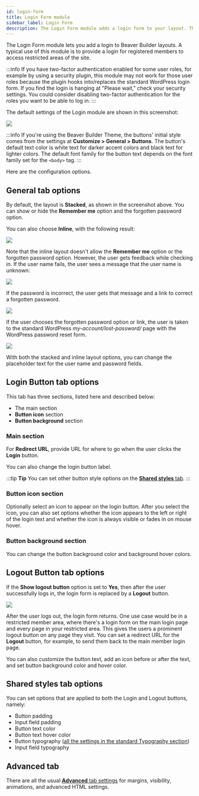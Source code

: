 ```yaml
---
id: login-form
title: Login Form module
sidebar_label: Login Form
description: The Login Form module adds a login form to your layout. This is useful to create restricted areas of the site, such as member-only pages.
---
```


The Login Form module lets you add a login to Beaver Builder layouts. A typical use of this module is to provide a login for registered members to access restricted areas of the site.

:::info
If you have two-factor authentication enabled for some user roles, for example by using a security plugin, this module may not work for those user roles because the plugin hooks into/replaces the standard WordPress login form. If you find the login is hanging at "Please wait," check your security settings. You could consider disabling two-factor authentication for the roles you want to be able to log in.
:::

The default settings of the Login module are shown in this screenshot:

![](/img/button-group-fef47f3d.png)

:::info
If you're using the Beaver Builder Theme, the buttons' initial style comes from the settings at **Customize > General > Buttons**. The button's default text color
is white text for darker accent colors and black text for lighter colors. The
default font family for the button text depends on the font family set for the
`<body>` tag.
:::

Here are the configuration options.

## General tab options

By default, the layout is **Stacked**, as shown in the screenshot above. You can show or hide the **Remember me** option and the forgotten password option.

You can also choose **Inline**, with the following result:

![](/img/login-form-3783f52d.png)

Note that the inline layout doesn't allow the **Remember me** option or the forgotten password option. However, the user gets feedback while checking in. If the user name fails, the user sees a message that the user name is unknown:

![](/img/login-form-6e63cdc6.png)

If the password is incorrect, the user gets that message and a link to correct a forgotten password.

![](/img/login-form-a3c87642.png)

If the user chooses the forgotten password option or link, the user is taken to the standard WordPress _my-account/lost-password/_ page with the WordPress password reset form.

![](/img/login-form-6b2eb675.png)

With both the stacked and inline layout options, you can change the placeholder text for the user name and password fields.

## Login Button tab options

This tab has three sections, listed here and described below:
* The main section
* **Button icon** section
* **Button background** section

### Main section
For **Redirect URL**, provide URL for where to go when the user clicks the **Login** button.

You can also change the login button label.

:::tip **Tip**
You can set other button style options on the [**Shared styles** tab](#shared-styles-tab-options).
:::

### Button icon section

Optionally select an icon to appear on the login button. After you select the icon, you can also set options whether the icon appears to the left or right of the login text and whether the icon is always visible or fades in on mouse hover.

### Button background section

You can change the button background color and background hover colors.

## Logout Button tab options

If the **Show logout button** option is set to **Yes**, then after the user successfully logs in, the login form is replaced by a **Logout** button.

![](/img/login-form-85a02c2a.png)

After the user logs out, the login form returns. One use case would be in a restricted member area, where there's a login form on the main login page and every page in your restricted area. This gives the users a prominent logout button on any page they visit. You can set a redirect URL for the **Logout** button, for example, to send them back to the main member login page.

You can also customize the button text, add an icon before or after the text, and set button background color and hover color.

## Shared styles tab options

You can set options that are applied to both the Login and Logout buttons, namely:

* Button padding
* Input field padding
* Button text color
* Button text hover color
* Button typography ([all the settings in the standard Typography section](/beaver-builder/styles/typography/typography.md))
* Input field typography

## Advanced tab

There are all the usual [**Advanced** tab settings](/beaver-builder/layouts/advanced-tab/index.md) for margins, visibility, animations, and advanced HTML settings.
